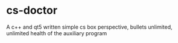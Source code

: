 # cs-doctor
A c++ and qt5 written simple cs box perspective, bullets unlimited, unlimited health of the auxiliary program
